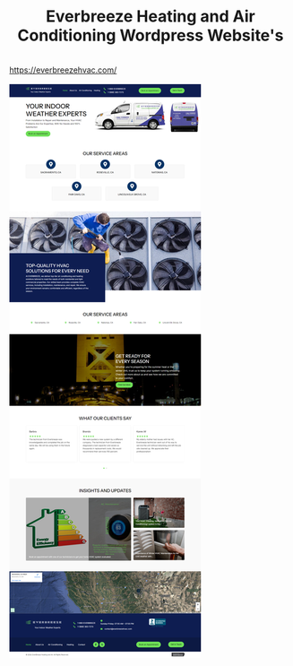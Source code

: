 <center><h1>Everbreeze Heating and Air Conditioning Wordpress Website's</h1></center>
<br />
<a href="https://everbreezehvac.com/" target="_blank"> https://everbreezehvac.com/ <br/></a> <br/>
<img src="./Everbreeze Heating and Air Conditioning.png" />